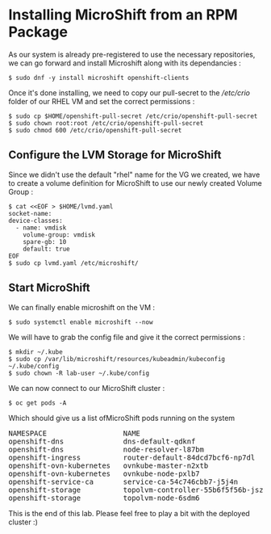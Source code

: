 # Installing MicroShift from an RPM Package

As our system is already pre-registered to use the necessary repositories, we can go forward and install Microshift along with its dependancies :

    $ sudo dnf -y install microshift openshift-clients

Once it's done installing, we need to copy our pull-secret to the */etc/crio* folder of our RHEL VM and set the correct permissions :

    $ sudo cp $HOME/openshift-pull-secret /etc/crio/openshift-pull-secret
    $ sudo chown root:root /etc/crio/openshift-pull-secret
    $ sudo chmod 600 /etc/crio/openshift-pull-secret

## Configure the LVM Storage for MicroShift

Since we didn't use the default "rhel" name for the VG we created, we have to create a volume definition for MicroShift to use our newly created Volume Group :

    $ cat <<EOF > $HOME/lvmd.yaml 
    socket-name:
    device-classes:
      - name: vmdisk
        volume-group: vmdisk
        spare-gb: 10
        default: true
    EOF
    $ sudo cp lvmd.yaml /etc/microshift/
    
## Start MicroShift

We can finally enable microshift on the VM :

    $ sudo systemctl enable microshift --now

We will have to grab the config file and give it the correct permissions :

    $ mkdir ~/.kube
    $ sudo cp /var/lib/microshift/resources/kubeadmin/kubeconfig ~/.kube/config
    $ sudo chown -R lab-user ~/.kube/config

We can now connect to our MicroShift cluster : 

    $ oc get pods -A

Which should give us a list ofMicroShift pods running on the system

<pre>
NAMESPACE                  NAME                                  READY   STATUS    RESTARTS   AGE
openshift-dns              dns-default-qdknf                     2/2     Running   0          4m39s
openshift-dns              node-resolver-l87bm                   1/1     Running   0          5m40s
openshift-ingress          router-default-84dcd7bcf6-np7dl       1/1     Running   0          5m34s
openshift-ovn-kubernetes   ovnkube-master-n2xtb                  4/4     Running   0          5m40s
openshift-ovn-kubernetes   ovnkube-node-pxlb7                    1/1     Running   0          5m40s
openshift-service-ca       service-ca-54c746cbb7-j5j4n           1/1     Running   0          5m34s
openshift-storage          topolvm-controller-55b6f5f56b-jszmb   4/4     Running   0          5m40s
openshift-storage          topolvm-node-6sdm6                    4/4     Running   0          4m39s
</pre>

This is the end of this lab. Please feel free to play a bit with the deployed cluster :)